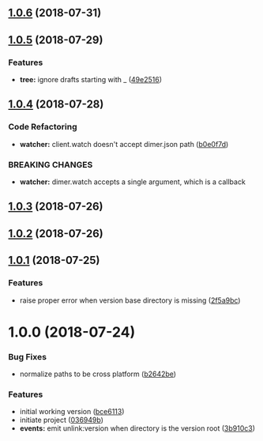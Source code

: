 <a name="1.0.6"></a>
## [1.0.6](https://github.com/dimerapp/fs-client/compare/v1.0.5...v1.0.6) (2018-07-31)



<a name="1.0.5"></a>
## [1.0.5](https://github.com/dimerapp/fs-client/compare/v1.0.4...v1.0.5) (2018-07-29)


### Features

* **tree:** ignore drafts starting with _ ([49e2516](https://github.com/dimerapp/fs-client/commit/49e2516))



<a name="1.0.4"></a>
## [1.0.4](https://github.com/dimerapp/fs-client/compare/v1.0.3...v1.0.4) (2018-07-28)


### Code Refactoring

* **watcher:** client.watch doesn't accept dimer.json path ([b0e0f7d](https://github.com/dimerapp/fs-client/commit/b0e0f7d))


### BREAKING CHANGES

* **watcher:** dimer.watch accepts a single argument, which is a callback



<a name="1.0.3"></a>
## [1.0.3](https://github.com/dimerapp/fs-client/compare/v1.0.2...v1.0.3) (2018-07-26)



<a name="1.0.2"></a>
## [1.0.2](https://github.com/dimerapp/fs-client/compare/v1.0.1...v1.0.2) (2018-07-26)



<a name="1.0.1"></a>
## [1.0.1](https://github.com/dimerapp/fs-client/compare/v1.0.0...v1.0.1) (2018-07-25)


### Features

* raise proper error when version base directory is missing ([2f5a9bc](https://github.com/dimerapp/fs-client/commit/2f5a9bc))



<a name="1.0.0"></a>
# 1.0.0 (2018-07-24)


### Bug Fixes

* normalize paths to be cross platform ([b2642be](https://github.com/dimerapp/fs-client/commit/b2642be))


### Features

* initial working version ([bce6113](https://github.com/dimerapp/fs-client/commit/bce6113))
* initiate project ([036949b](https://github.com/dimerapp/fs-client/commit/036949b))
* **events:** emit unlink:version when directory is the version root ([3b910c3](https://github.com/dimerapp/fs-client/commit/3b910c3))



